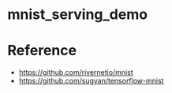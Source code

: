 # mnist_serving_demo

# Reference
* https://github.com/rivernetio/mnist
* https://github.com/sugyan/tensorflow-mnist